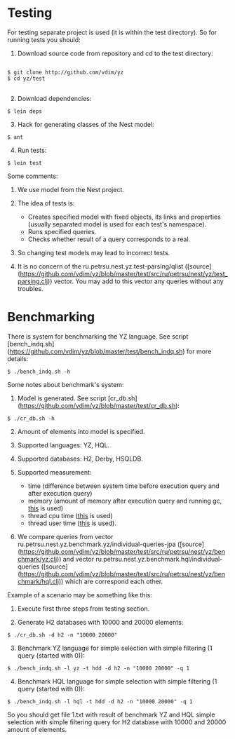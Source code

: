 # Testing

For testing separate project is used (it is within the test directory). So for running tests you should:

1. Download source code from repository and cd to the test directory:
<pre>
<code>
$ git clone http://github.com/vdim/yz
$ cd yz/test
</code>
</pre>

2. Download dependencies:
<pre><code>$ lein deps</code></pre>

3. Hack for generating classes of the Nest model:
<pre><code>$ ant </code></pre>

4. Run tests:
<pre><code>$ lein test </code></pre>

Some comments:

1. We use model from the Nest project.

2. The idea of tests is:
    * Creates specified model with fixed objects, its links and properties (usually separated model is used
for each test's namespace). 
    * Runs specified queries.
    * Checks whether result of a query corresponds to a real.

3. So changing test models may lead to incorrect tests.

4. It is no concern of the ru.petrsu.nest.yz.test-parsing/qlist 
([source] (https://github.com/vdim/yz/blob/master/test/src/ru/petrsu/nest/yz/test_parsing.clj)) vector. 
You may add to this vector any queries without any troubles.

# Benchmarking
There is system for benchmarking the YZ language. 
See script [bench_indq.sh] (https://github.com/vdim/yz/blob/master/test/bench_indq.sh) for more details:
<pre><code>$ ./bench_indq.sh -h  </code></pre>

Some notes about benchmark's system:

1. Model is generated. See script [cr_db.sh] (https://github.com/vdim/yz/blob/master/test/cr_db.sh):
<pre><code>$ ./cr_db.sh -h </code></pre>

2. Amount of elements into model is specified.
2. Supported languages: YZ, HQL.
3. Supported databases: H2, Derby, HSQLDB.
4. Supported measurement: 
    * time (difference between system time before execution query and after execution query)
    * memory (amount of memory after execution query and running gc, [this][memory] is used) 
    * thread cpu time ([this][cpu] is used)
    * thread user time ([this][user] is used).

5. We compare queries from vector ru.petrsu.nest.yz.benchmark.yz/individual-queries-jpa 
([source] (https://github.com/vdim/yz/blob/master/test/src/ru/petrsu/nest/yz/benchmark/yz.clj)) and 
vector ru.petrsu.nest.yz.benchmark.hql/individual-queries 
([source] (https://github.com/vdim/yz/blob/master/test/src/ru/petrsu/nest/yz/benchmark/hql.clj)) which are correspond
each other.

Example of a scenario may be something like this:

1. Execute first three steps from testing section.

2. Generate H2 databases with 10000 and 20000 elements:
<pre><code>$ ./cr_db.sh -d h2 -n "10000 20000" </code></pre>

3. Benchmark YZ language for simple selection with simple filtering (1 query (started with 0)):
<pre><code>$ ./bench_indq.sh -l yz -t hdd -d h2 -n "10000 20000" -q 1</code></pre>

4. Benchmark HQL language for simple selection with simple filtering (1 query (started with 0)):
<pre><code>$ ./bench_indq.sh -l hql -t hdd -d h2 -n "10000 20000" -q 1</code></pre>

So you should get file 1.txt with result of benchmark YZ and HQL simple selection with simple filtering query 
for H2 database with 10000 and 20000 amount of elements.

[memory]: http://docs.oracle.com/javase/1.5.0/docs/api/java/lang/management/MemoryUsage.html#getUsed() "MemoryUsage/getUsed"
[cpu]: http://docs.oracle.com/javase/1.5.0/docs/api/java/lang/management/ThreadMXBean.html#getCurrentThreadCpuTime() "getCurrentThreadCpuTime"
[user]: http://docs.oracle.com/javase/1.5.0/docs/api/java/lang/management/ThreadMXBean.html#getCurrentThreadUserTime() "getCurrentThreadUserTime"

